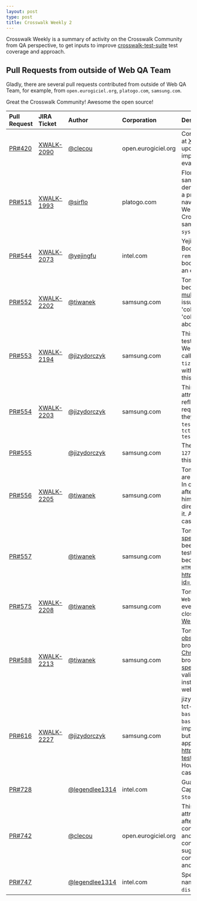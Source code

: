 ```yaml
---
layout: post
type: post
title: Crosswalk Weekly 2
---
```


Crosswalk Weekly is a summary of activity on the Crosswalk Community from QA perspective, to get inputs to improve [crosswalk-test-suite](https://github.com/crosswalk-project/crosswalk-test-suite) test coverage and approach.

## Pull Requests from outside of Web QA Team

Gladly, there are several pull requests contributed from outside of Web QA Team, for example, from `open.eurogiciel.org`, `platogo.com`, `samsung.com`.

Great the Crosswalk Community! Awesome the open source!

| Pull Request | JIRA Ticket | Author | Corporation | Description |
| :----------- | :---------- | :----- | :---------- | :---------- |
| [PR#420](https://github.com/crosswalk-project/crosswalk-test-suite/pull/420) | [XWALK-2090](https://crosswalk-project.org/jira/browse/XWALK-2090) | [@clecou](https://github.com/clecou) | open.eurogiciel.org | Corentin Lecouvey implements Tizen IVI Bluetooth at [XWALK-1065](https://crosswalk-project.org/jira/browse/XWALK-1065). This pull request is trying to update the test case to adapt for Crosswalk implemention. It is accepted after Samsung evaluates the change on Tizen 2.x targets. |
| [PR#515](https://github.com/crosswalk-project/crosswalk-test-suite/pull/515) | [XWALK-1993](https://crosswalk-project.org/jira/browse/XWALK-1993) | [@sirflo](https://github.com/sirflo) | platogo.com | Florian Landerl contributes his WebAudio crashing sample to reproduce the bug report. This sample demonstrates that Chrome on Android currently has a problem with WebAudio. When repeatedly navigating to webpages with audio playback using WebAudio the browser tab crashes. In his Crosswalk application the whole app crashes. This sample is wrapped as a test case at `misc/xwalk-system-tests/tests/WebAudio`. |
| [PR#544](https://github.com/crosswalk-project/crosswalk-test-suite/pull/544) | [XWALK-2073](https://crosswalk-project.org/jira/browse/XWALK-2073) | [@yejingfu](https://github.com/yejingfu) | intel.com | Yejing Fu from Crosswalk dev team fixes a Bookmark test case bug. The current logic of `remove()` is wrong which is trying to remove a new bookmark object. Instead, `remove()` should remove an existing bookmark which must be already added. |
| [PR#552](https://github.com/crosswalk-project/crosswalk-test-suite/pull/552) | [XWALK-2202](https://crosswalk-project.org/jira/browse/XWALK-2202) | [@tiwanek](https://github.com/tiwanek) | samsung.com | Tomasz Iwanek fixes failing multicolumn TCT tests because these tests are incompatible with the [multicolumn w3c spec](http://www.w3.org/TR/css3-multicol/). He also analyzes the test issue at the bug report as: (1) tests are using invalid 'columnRuleWidth' css attrtibute instead of    'column-rule-width'; (2) tests make assumption about 'column-width' css attribute value. |
| [PR#553](https://github.com/crosswalk-project/crosswalk-test-suite/pull/553) | [XWALK-2194](https://crosswalk-project.org/jira/browse/XWALK-2194) | [@jizydorczyk](https://github.com/jizydorczyk) | samsung.com | This pull request is trying to fix 2 ApplicationControl tests to reflect Blink implementation rather than WebKit implementation of the default onerror callback (null in WebKit but undefined in Blink) in `tizen.application.launchAppControl()`. I accept it with comment added into the changed files to show this is fixing for Crosswalk only (not TCT). |
| [PR#554](https://github.com/crosswalk-project/crosswalk-test-suite/pull/554) | [XWALK-2203](https://crosswalk-project.org/jira/browse/XWALK-2203) | [@jizydorczyk](https://github.com/jizydorczyk) | samsung.com | This pull request is trying to change Indexed DB attribute name from `multientry` to `multiEntry` to reflect [latest W3C standard](http://www.w3.org/TR/IndexedDB/#index). I accept this pull request after 2 related test files update, because they also use this attribute: (1) `tct-indexeddb-w3c-tests/indexeddb/IDBIndex_name_exist.html` and (2) `tct-indexeddb-w3c-tests/indexeddb/IDBIndex_objectStore_exists.html` |
| [PR#555](https://github.com/crosswalk-project/crosswalk-test-suite/pull/555) | | [@jizydorczyk](https://github.com/jizydorczyk) | samsung.com | The author wants to replace `location.hostname` with `127.0.0.1` in WebSocket tests. After @haoxli verifies this change as PASS, I accept it. |
| [PR#556](https://github.com/crosswalk-project/crosswalk-test-suite/pull/556) | [XWALK-2205](https://crosswalk-project.org/jira/browse/XWALK-2205) | [@tiwanek](https://github.com/tiwanek) | samsung.com | Tomasz Iwanek says in this pull request that "tests are incompatible with the [XMLHTTPRequest spec](http://www.w3.org/TR/XMLHttpRequest/). In current implementation `send()` may be called after `abort()`; this causes tests to fail". I suggest him submit the changes to W3C testing community directly while ask @JianfengXu or @haoxli to verify it. After the author sync with the latest W3C test cases, I accept it. |
| [PR#557](https://github.com/crosswalk-project/crosswalk-test-suite/pull/557) | | [@tiwanek](https://github.com/tiwanek) | samsung.com | Tomasz Iwanek states that according to [W3C specification](http://www.w3.org/TR/html5/embedded-content-0.html#media-elements) the `HTMLMediaElement.startTime` has been removed from the `HTMLMediaElement`. Thus the test which tests `startTime` is useless. I accept it because Blink removed `HTMLMediaElement.startTime` at http://code.google.com/p/chromium/issues/detail?id=309473 |
| [PR#575](https://github.com/crosswalk-project/crosswalk-test-suite/pull/575) | [XWALK-2208](https://crosswalk-project.org/jira/browse/XWALK-2208) | [@tiwanek](https://github.com/tiwanek) | samsung.com | Tomasz Iwanek states that the tests call `WebSocket.close()` and expect to get an `onmessage` event after the call and before the connection is closed. This can not happen according to [the WebSocket spec](http://www.w3.org/TR/websockets/#dom-websocket-close). |
| [PR#588](https://github.com/crosswalk-project/crosswalk-test-suite/pull/588) | [XWALK-2213](https://crosswalk-project.org/jira/browse/XWALK-2213) | [@tiwanek](https://github.com/tiwanek) | samsung.com | Tomasz Iwanek states that (1) the `basefont` tag is [obsolete](http://www.w3.org/TR/html5/obsolete.html#obsolete) and it's not supported in modern browsers. Support for this tag has been [removed in Chromium at April 2013](http://code.google.com/p/chromium/issues/detail?id=231042). (2) for month9, the browser behaviour is correct according to [W3C specification](http://www.w3.org/TR/html5/forms.html#month-state-(type=month)), "If the value of the element is not a valid month string, then set it to the empty string instead." I suggest him submit the changes to W3C web-platform-tests firstly. |
| [PR#616](https://github.com/crosswalk-project/crosswalk-test-suite/pull/616) | [XWALK-2227](https://crosswalk-project.org/jira/browse/XWALK-2227) | [@jizydorczyk](https://github.com/jizydorczyk) | samsung.com | jizydorczyk states that the following test cases from tct-extra-html5-tests/base64 fail, `base64_atob_ab_cd`, `ase64_atob_abcd_space` and `base64_atob_space_abcd` because Chromium implements the newest standard of base64 feature but the test has not been updated yet. So (s)he applies latest changes of `base64.html` from http://w3c-test.org/html/webappapis/atob/base64.html However, because this fixing has changed the test case numbers, `tests.xml` should be updated too. |
| [PR#728](https://github.com/crosswalk-project/crosswalk-test-suite/pull/728) | | [@legendlee1314](https://github.com/legendlee1314) | intel.com | Guanxin Li from Crosswalk dev team fixes a Device Capabilites test case bug. The test is to check `StorageUnit.capacity` but asserts `StorageUnit.id`. |
| [PR#742](https://github.com/crosswalk-project/crosswalk-test-suite/pull/742) | | [@clecou](https://github.com/clecou) | open.eurogiciel.org | This test case aims to verify that `isConnected` attribute is readonly. But the test considers that after bonding a remove device, this device is also connected. Actually this is not obviously the case, and sometime the device is paired but not connected, and the test is failed because of this. He suggests that change the expected device connected 'true' value to the real connected value and just check if it is a readonly attribute. |
| [PR#747](https://github.com/crosswalk-project/crosswalk-test-suite/pull/747) | | [@legendlee1314](https://github.com/legendlee1314) | intel.com | Spec bugs: `StorageUnit` and `DisplayUnit` are type name. The attribute name should be `storage` and `display`. |
